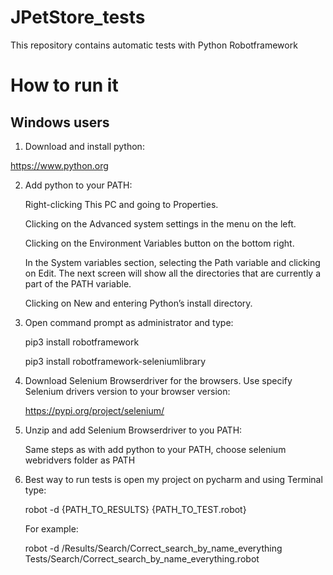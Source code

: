 # JPetStore_tests
This repository contains automatic tests with Python Robotframework

# How to run it

## Windows users

1. Download and install python:

  https://www.python.org

2. Add python to your PATH:

      Right-clicking This PC and going to Properties.

      Clicking on the Advanced system settings in the menu on the left.

      Clicking on the Environment Variables button on the bottom right.

      In the System variables section, selecting the Path variable and clicking on Edit. The next screen will show all the directories that are currently a part of the PATH variable.

      Clicking on New and entering Python’s install directory.

3. Open command prompt as administrator and type:

      pip3 install robotframework

      pip3 install robotframework-seleniumlibrary

4. Download Selenium Browserdriver for the browsers. Use specify Selenium drivers version to your browser version:

      https://pypi.org/project/selenium/

5. Unzip and add Selenium Browserdriver to you PATH:

      Same steps as with add python to your PATH, choose selenium webridvers folder as PATH
      
6. Best way to run tests is open my project on pycharm and using Terminal type:

      robot -d {PATH_TO_RESULTS} {PATH_TO_TEST.robot}
     
      For example:
      
      robot -d /Results/Search/Correct_search_by_name_everything Tests/Search/Correct_search_by_name_everything.robot
